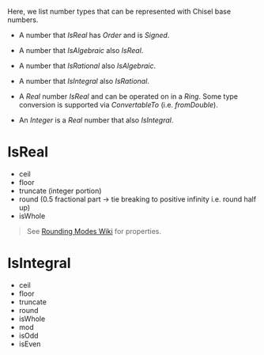 Here, we list number types that can be represented with Chisel base numbers.

* A number that *IsReal* has *Order* and is *Signed*. 
* A number that *IsAlgebraic* also *IsReal*. 
* A number that *IsRational* also *IsAlgebraic*.
* A number that *IsIntegral* also *IsRational*. 

* A *Real* number *IsReal* and can be operated on in a *Ring*. Some type conversion is supported via *ConvertableTo* (i.e. *fromDouble*).
* An *Integer* is a *Real* number that also *IsIntegral*. 

# IsReal
* ceil
* floor
* truncate (integer portion)
* round (0.5 fractional part -> tie breaking to positive infinity i.e. round half up)
* isWhole

> See [Rounding Modes Wiki](https://en.wikipedia.org/wiki/Rounding) for properties. 

# IsIntegral
* ceil
* floor
* truncate
* round
* isWhole
* mod
* isOdd
* isEven